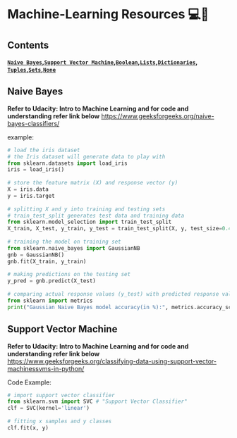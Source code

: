 Machine-Learning Resources 💻🚀
===============================

Contents
--------
**[`Naive Bayes`](#naive-bayes)__,__[`Support Vector Machine`](#support-vector-machine)__,__[`Boolean`](#boolean)__,__[`Lists`](#lists)__,__[`Dictionaries`](#dictionaries)__,__ [`Tuples`](#tuples)__,__[`Sets`](#sets)__,__[`None`](#none)**  

Naive Bayes
--------
**Refer to Udacity: Intro to Machine Learning and for code and understanding refer link below**
https://www.geeksforgeeks.org/naive-bayes-classifiers/

example:
```python
# load the iris dataset 
# the Iris dataset will generate data to play with
from sklearn.datasets import load_iris 
iris = load_iris() 
  
# store the feature matrix (X) and response vector (y) 
X = iris.data 
y = iris.target 
  
# splitting X and y into training and testing sets
# train_test_split generates test data and training data
from sklearn.model_selection import train_test_split 
X_train, X_test, y_train, y_test = train_test_split(X, y, test_size=0.4, random_state=1) 
  
# training the model on training set 
from sklearn.naive_bayes import GaussianNB 
gnb = GaussianNB() 
gnb.fit(X_train, y_train) 
  
# making predictions on the testing set 
y_pred = gnb.predict(X_test) 
  
# comparing actual response values (y_test) with predicted response values (y_pred) 
from sklearn import metrics 
print("Gaussian Naive Bayes model accuracy(in %):", metrics.accuracy_score(y_test, y_pred)*100)
```

Support Vector Machine
--------
**Refer to Udacity: Intro to Machine Learning and for code and understanding refer link below**
https://www.geeksforgeeks.org/classifying-data-using-support-vector-machinessvms-in-python/

Code Example:
```python
# import support vector classifier 
from sklearn.svm import SVC # "Support Vector Classifier" 
clf = SVC(kernel='linear') 
  
# fitting x samples and y classes 
clf.fit(x, y)
```
